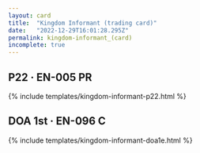 ```yaml
---
layout: card
title:  "Kingdom Informant (trading card)"
date:   "2022-12-29T16:01:28.295Z"
permalink: kingdom-informant_(card)
incomplete: true
---
```


## P22 &middot; EN-005 PR

{% include templates/kingdom-informant-p22.html %}


## DOA 1st &middot; EN-096 C

{% include templates/kingdom-informant-doa1e.html %}
